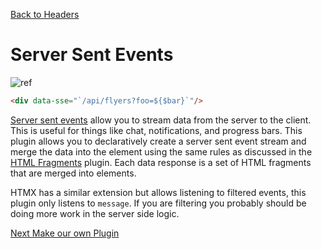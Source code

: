 [Back to Headers](/docs/included-plugins-html-partials-headers)

# Server Sent Events

![ref](/static/images/sse.gif)

```html
<div data-sse="`/api/flyers?foo=${$bar}`"/>
```

[Server sent events](https://developer.mozilla.org/en-US/docs/Web/API/Server-sent_events) allow you to stream data from the server to the client.  This is useful for things like chat, notifications, and progress bars.  This plugin allows you to declaratively create a server sent event stream and merge the data into the element using the same rules as discussed in the [HTML Fragments](/docs/included-plugins-html-partials-fragments) plugin.  Each data response is a set of HTML fragments that are merged into elements.

HTMX has a similar extension but allows listening to filtered events, this plugin only listens to `message`.  If you are filtering you probably should be doing more work in the server side logic.


[Next Make our own Plugin](/docs/make-our-own-plugin)
